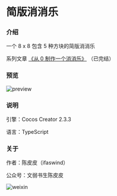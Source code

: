 # 简版消消乐

### 介绍

一个 8 x 8 包含 5 种方块的简版消消乐

系列文章 [《从 0 制作一个消消乐》](https://mp.weixin.qq.com/mp/homepage?__biz=MzI3MDQ1Mzc5MQ==&hid=2&sn=6d94156c403096f579c2986b245e3c17) （已完结）

### 预览

![preview](https://gitee.com/ifaswind/image-storage/raw/master/simple-xiaoxiaole/Preview.gif)

### 说明

引擎：Cocos Creator 2.3.3

语言：TypeScript

### 关于

作者：陈皮皮（ifaswind）

公众号：文弱书生陈皮皮

![weixin](https://gitee.com/ifaswind/image-storage/raw/master/weixin/qrcode.png)
